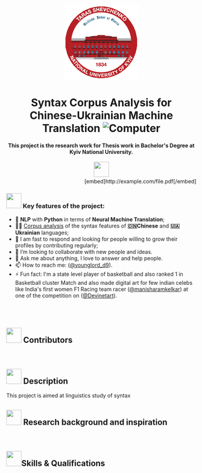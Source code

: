 <!-- <div align="center">
  <a href="https://www.linkedin.com/in/ysherqawi">
    <img src="https://cdn.jsdelivr.net/npm/simple-icons@v3/icons/linkedin.svg" alt="Yasser's LinkdeIn" width="25"/>
  </a>
  <a href="mailto:ysherqawi@gmail.com">
    <img src="https://cdn.jsdelivr.net/npm/simple-icons@v3/icons/gmail.svg" alt="Yasser's Email" width="25" />
  </a>
</div> -->

<div align="center">
<picture>
  <source media="(prefers-color-scheme: dark)" srcset="renknu_logo.png">
  <source media="(prefers-color-scheme: light)" srcset="renknu_logo.png">
  <img alt="Shows an illustrated sun in light mode and a moon with stars in dark mode." src="renknu_logo.png">
</picture>
</div>

<div align="center">

# Syntax Corpus Analysis for Chinese-Ukrainian Machine Translation <img src="https://media.tenor.com/OEAjabUzGKEAAAAi/microsoft-computer.gif" alt="Computer" width="40">

</div>

<div align="center">

#### This project is the research work for Thesis work in Bachelor's Degree at Kyiv National University.

</div>

<div align="center">

<!-- <img src="https://static.vecteezy.com/system/resources/previews/027/786/755/non_2x/single-autumn-chestnut-leaf-dry-leaves-illustration-fall-leaves-free-png.png" width="40" height="40"> -->

<img src="https://cdn.pixabay.com/animation/2022/10/11/03/16/03-16-39-160_512.gif" width="40" height="40">
</div>

<div align="right">
[embed]http://example.com/file.pdf[/embed]
</div>

### <img src="https://www.puttiapps.com/wp-content/uploads/2021/05/stats.gif" width="40" height="40"> Key features of the project:

- 📖 **NLP** with **Python** in terms of **Neural Machine Translation**;
- 🤹🏽 [Corpus analysis](https://github.com/SweetLink/syntax-corpus-analysis-uk-zh/tree/main/analysis-functions) of the syntax features of **🇨🇳Chinese** and **🇺🇦Ukrainian** languages;
- 💬 I am fast to respond and looking for people willing to grow their profiles by contributing regularly;
- 👯 I’m looking to collaborate with new people and ideas.
- 💬 Ask me about anything, I love to answer and help people.
- 📫 How to reach me: ([@younglord_d9](https://www.instagram.com/younglord_d9/)).
- ⚡ Fun fact: I'm a state level player of basketball and also ranked 1 in Basketball cluster Match and also made digital art for few indian celebs like India's first women F1 Racing team racer ([@manisharamkelkar](https://www.instagram.com/manisharamkelkar/)) at one of the competition on ([@Devinetart](https://www.deviantart.com/)).

<!-- <img src="renknu_logo.png" alt="A Developer Sitting In Front Of a Computer" style="margin-top:-40px" align="right" width="465" height="365" /> -->

<br/>
<br/>

## <img src="https://media1.giphy.com/media/v1.Y2lkPTc5MGI3NjExbjB1ajhicjJncmhlZ3o2cXkxbWp6ejV4ZW0waDVlZzY4dXF3ZW5oYyZlcD12MV9pbnRlcm5hbF9naWZfYnlfaWQmY3Q9cw/QJ8bR5An4VC59FvVcx/giphy.webp" width="40" height="40"> Contributors

<br/>

## <img src="https://media0.giphy.com/media/v1.Y2lkPTc5MGI3NjExbXR1cmFxcTQ1OWZqaTFsaDAybXQ1NjA0eTU4eHczZHh6eHA1NHBhMyZlcD12MV9pbnRlcm5hbF9naWZfYnlfaWQmY3Q9cw/wIVCkv3bcsBwFyESSC/giphy.webp" width="40" height="40"> Description

This project is aimed at linguistics study of syntax

<!-- <div width="100">

> “**The technical problem**: How accurately can the symbols of communication be transmitted?
>
> **The semantic problem**: How precisely do the transmitted symbols convey the desired meaning?
>
> **The effectiveness problem**: How effectively does the received meaning affect conduct in the desired way?”
>
> _— **Warren Weaver**, The Mathematical Theory of Communication_

</div> -->

## <img src="https://media0.giphy.com/media/v1.Y2lkPTc5MGI3NjExaWs2a215ang3NmFwdXVrZHlhemJxeHhpaWx3bDBycDJlcTEwemRtNiZlcD12MV9pbnRlcm5hbF9naWZfYnlfaWQmY3Q9cw/nKT4CZhmNUj9HdtBhe/giphy.webp" width="40" height="40"> Research background and inspiration

<br/>

## <img src="https://media2.giphy.com/media/v1.Y2lkPTc5MGI3NjExd2NkdW9qY2x6MDFwYzFqc3Fic29uZnljZDZhMWtjYmw4OWc1OGZkYiZlcD12MV9pbnRlcm5hbF9naWZfYnlfaWQmY3Q9cw/jv9Iuw5Dw24rRBsRhM/giphy.webp" width="40" height="40">Skills & Qualifications
